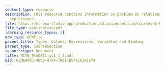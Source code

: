 ```yaml
---
content_type: resource
description: This resource contains information on problem on relations and boolean
  expressions.
file: https://ol-ocw-studio-app-production.s3.amazonaws.com/courses/6-01sc-introduction-to-electrical-engineering-and-computer-science-i-spring-2011/62d69dd348bb47b479c1b54a163916f4_MIT6_01SCS11_py1_1_3.pdf
file_type: application/pdf
learning_resource_types: []
ocw_type: OCWFile
parent_title: Types, Values, Expressions; Variables and Binding
parent_type: CourseSection
resourcetype: Document
title: MIT6_01SCS11_py1_1_3.pdf
uid: 62d69dd3-48bb-47b4-79c1-b54a163916f4
---
```

